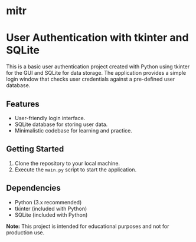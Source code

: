 # mitr

# User Authentication with tkinter and SQLite

This is a basic user authentication project created with Python using tkinter for the GUI and SQLite for data storage. The application provides a simple login window that checks user credentials against a pre-defined user database.

## Features

- User-friendly login interface.
- SQLite database for storing user data.
- Minimalistic codebase for learning and practice.

## Getting Started

1. Clone the repository to your local machine.
2. Execute the `main.py` script to start the application.

## Dependencies

- Python (3.x recommended)
- tkinter (included with Python)
- SQLite (included with Python)

**Note:** This project is intended for educational purposes and not for production use.

